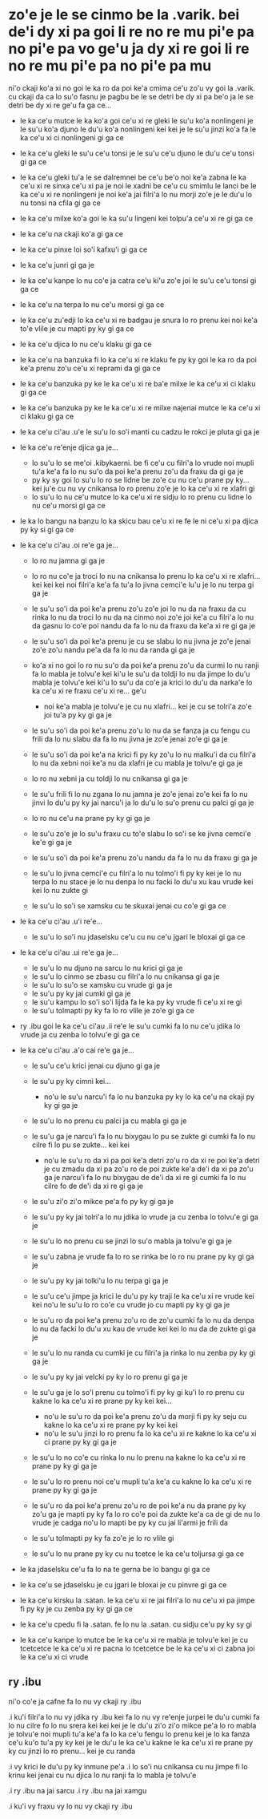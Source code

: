zo'e je le se cinmo be la .varik. bei de'i dy xi pa goi li re no re mu pi'e pa no pi'e pa vo ge'u ja dy xi re goi li re no re mu pi'e pa no pi'e pa mu
======================================================================================================================================================

ni'o ckaji ko'a xi no goi le ka ro da poi ke'a cmima ce'u zo'u vy goi la .varik. cu ckaji da ca lo su'o fasnu je pagbu be le se detri be dy xi pa be'o ja le se detri be dy xi re ge'u fa ga ce...

* le ka ce'u mutce le ka ko'a goi ce'u xi re gleki le su'u ko'a nonlingeni je le su'u ko'a djuno le du'u ko'a nonlingeni kei kei je le su'u jinzi ko'a fa le ka ce'u xi ci nonlingeni gi ga ce
* le ka ce'u gleki le su'u ce'u tonsi je le su'u ce'u djuno le du'u ce'u tonsi gi ga ce
* le ka ce'u gleki tu'a le se dalremnei be ce'u be'o noi ke'a zabna le ka ce'u xi re sinxa ce'u xi pa je noi le xadni be ce'u cu smimlu le lanci be le ka ce'u xi re nonlingeni je noi ke'a jai filri'a lo nu morji zo'e je le du'u lo nu tonsi na cfila gi ga ce
* le ka ce'u milxe ko'a goi le ka su'u lingeni kei tolpu'a ce'u xi re gi ga ce
* le ka ce'u na ckaji ko'a gi ga ce
* le ka ce'u pinxe loi so'i kafxu'i gi ga ce
* le ka ce'u junri gi ga je
* le ka ce'u kanpe lo nu co'e ja catra ce'u ki'u zo'e joi le su'u ce'u tonsi gi ga ce
* le ka ce'u na terpa lo nu ce'u morsi gi ga ce
* le ka ce'u zu'edji lo ka ce'u xi re badgau je snura lo ro prenu kei noi ke'a to'e vlile je cu mapti py ky gi ga ce
* le ka ce'u djica lo nu ce'u klaku gi ga ce
* le ka ce'u na banzuka fi lo ka ce'u xi re klaku fe py ky goi le ka ro da poi ke'a prenu zo'u ce'u xi reprami da gi ga ce
* le ka ce'u banzuka py ke le ka ce'u xi re ba'e milxe le ka ce'u xi ci klaku gi ga ce
* le ka ce'u banzuka py ke le ka ce'u xi re milxe najenai mutce le ka ce'u xi ci klaku gi ga ce
* le ka ce'u ci'au .u'e le su'u lo so'i manti cu cadzu le rokci je pluta gi ga je
* le ka ce'u re'enje djica ga je...

  * lo su'u lo se me'oi .kibykaerni. be fi ce'u cu filri'a lo vrude noi mupli tu'a ke'a fa lo nu su'o da poi ke'a prenu zo'u da fraxu da gi ga je
  * py ky sy goi lo su'u lo ro se lidne be zo'e cu nu ce'u prane py ky... kei ju'e cu nu vy cnikansa lo ro prenu zo'e je lo ka ce'u xi re xlafri gi
  * lo su'u lo nu ce'u mutce lo ka ce'u xi re sidju lo ro prenu cu lidne lo nu ce'u morsi gi ga ce

* le ka lo bangu na banzu lo ka skicu bau ce'u xi re fe le ni ce'u xi pa djica py ky si gi ga ce
* le ka ce'u ci'au .oi re'e ga je...

  * lo ro nu jamna gi ga je
  * lo ro nu co'e ja troci lo nu na cnikansa lo prenu lo ka ce'u xi re xlafri... kei kei kei noi filri'a ke'a fa tu'a lo jivna cemci'e lu'u je lo nu terpa gi ga je
  * le su'u so'i da poi ke'a prenu zo'u zo'e joi lo nu da na fraxu da cu rinka lo nu da troci lo nu da na cinmo noi zo'e joi ke'a cu filri'a lo nu da gasnu lo co'e poi nandu da fa lo nu da fraxu da ke'a xi re gi ga je
  * le su'u so'i da poi ke'a prenu je cu se slabu lo nu jivna je zo'e jenai zo'e zo'u nandu pe'a da fa lo nu da randa gi ga je
  * ko'a xi no goi lo ro nu su'o da poi ke'a prenu zo'u da curmi lo nu ranji fa lo mabla je tolvu'e kei ki'u le su'u da toldji lo nu da jimpe lo du'u mabla je tolvu'e kei ki'u lo su'u da co'e ja krici lo du'u da narka'e lo ka ce'u xi re fraxu ce'u xi re... ge'u

    * noi ke'a mabla je tolvu'e je cu nu xlafri... kei je cu se tolri'a zo'e joi tu'a py ky gi ga je

  * le su'u so'i da poi ke'a prenu zo'u lo nu da se fanza ja cu fengu cu frili da lo nu slabu da fa lo nu jivna je zo'e jenai zo'e gi ga je
  * le su'u so'i da poi ke'a na krici fi py ky zo'u lo nu malku'i da cu filri'a lo nu da xebni noi ke'a nu da xlafri je cu mabla je tolvu'e gi ga je
  * lo ro nu xebni ja cu toldji lo nu cnikansa gi ga je
  * le su'u frili fi lo nu zgana lo nu jamna je zo'e jenai zo'e kei fa lo nu jinvi lo du'u py ky jai narcu'i ja lo du'u lo su'o prenu cu palci gi ga je
  * lo ro nu ce'u na prane py ky gi ga je
  * le su'u zo'e je lo su'u fraxu cu to'e slabu lo so'i se ke jivna cemci'e ke'e gi ga je
  * le su'u so'i da poi ke'a prenu zo'u nandu da fa lo nu da fraxu gi ga je
  * le su'u lo jivna cemci'e cu filri'a lo nu tolmo'i fi py ky kei je lo nu terpa lo nu stace je lo nu denpa lo nu facki lo du'u xu kau vrude kei kei lo nu zukte gi
  * le su'u lo so'i se xamsku cu te skuxai jenai cu co'e gi ga ce

* le ka ce'u ci'au .u'i re'e...

  * le su'u lo so'i nu jdaselsku ce'u cu nu ce'u jgari le bloxai gi ga ce

* le ka ce'u ci'au .ui re'e ga je...

  * le su'u lo nu djuno na sarcu lo nu krici gi ga je
  * le su'u lo cinmo se zbasu cu filri'a lo nu cnikansa gi ga je
  * le su'u lo su'o se xamsku cu vrude gi ga je
  * le su'u py ky jai cumki gi ga je
  * le su'u kampu lo so'i so'i lijda fa le ka py ky vrude fi ce'u xi re gi
  * le su'u tolmapti py ky fa lo ro vlile je zo'e gi ga ce

* ry .ibu goi le ka ce'u ci'au .ii re'e le su'u cumki fa lo nu ce'u jdika lo vrude ja cu zenba lo tolvu'e gi ga ce
* le ka ce'u ci'au .a'o cai re'e ga je...

  * le su'u ce'u krici jenai cu djuno gi ga je
  * le su'u py ky cimni kei...

    * no'u le su'u narcu'i fa lo nu banzuka py ky lo ka ce'u na ckaji py ky gi ga je

  * le su'u lo no prenu cu palci ja cu mabla gi ga je
  * le su'u ga je narcu'i fa lo nu bixygau lo pu se zukte gi cumki fa lo nu cilre fi lo pu se zukte... kei kei

    * no'u le su'u ro da xi pa poi ke'a detri zo'u ro da xi re poi ke'a detri je cu zmadu da xi pa zo'u ro de poi zukte ke'a de'i da xi pa zo'u ga je narcu'i fa lo nu bixygau de de'i da xi re gi cumki fa lo nu cilre fo de de'i da xi re gi ga je

  * le su'u zi'o zi'o mikce pe'a fo py ky gi ga je
  * le su'u py ky jai tolri'a lo nu jdika lo vrude ja cu zenba lo tolvu'e gi ga je
  * le su'u lo no prenu cu se jinzi lo su'o mabla ja tolvu'e gi ga je
  * le su'u zabna je vrude fa lo ro se rinka be lo ro nu prane py ky gi ga je
  * le su'u py ky jai tolki'u lo nu terpa gi ga je
  * le su'u ce'u jimpe ja krici le du'u py ky traji le ka ce'u xi re vrude kei kei no'u le su'u lo ro co'e cu vrude jo cu mapti py ky gi ga je
  * le su'u ro da poi ke'a prenu zo'u ro de zo'u cumki fa lo nu da denpa lo nu da facki lo du'u xu kau de vrude kei kei lo nu da de zukte gi ga je
  * le su'u lo nu randa cu cumki je cu filri'a ja rinka lo nu zenba py ky gi ga je
  * le su'u py ky jai velcki py ky lo ro prenu gi ga je
  * le su'u ga je lo so'i prenu cu tolmo'i fi py ky gi ku'i lo ro prenu cu kakne lo ka ce'u xi re prane py ky kei kei...

    * no'u le su'u ro da poi ke'a prenu zo'u da morji fi py ky seju cu kakne lo ka ce'u xi re prane py ky kei kei
    * no'u le su'u jinzi lo ro prenu fa lo ka ce'u xi re kakne lo ka ce'u xi ci prane py ky gi ga je

  * le su'u lo no co'e cu rinka lo nu lo prenu na kakne lo ka ce'u xi re prane py ky gi ga je
  * le su'u lo ro prenu noi ce'u mupli tu'a ke'a cu kakne lo ka ce'u xi re prane py ky gi ga je
  * le su'u ro da poi ke'a prenu zo'u ro de poi ke'a nu da prane py ky zo'u ga je mapti py ky fa lo ro co'e poi da zukte ke'a ca de gi de nu lo vrude je cadga no'u lo mapti be py ky cu jai li'armi je frili da
  * le su'u tolmapti py ky fa zo'e je lo ro vlile gi
  * le su'u lo nu prane py ky cu nu tcetce le ka ce'u toljursa gi ga ce

* le ka jdaselsku ce'u fa lo na te gerna be lo bangu gi ga ce
* le ka ce'u se jdaselsku je cu jgari le bloxai je cu pinvre gi ga ce
* le ka ce'u kirsku la .satan. le ka ce'u xi re jai filri'a lo nu ce'u xi pa jimpe fi py ky je cu zenba py ky gi ga ce
* le ka ce'u cpedu fi la .satan. fe lo nu la .satan. cu sidju ce'u py ky sy gi
* le ka ce'u kanpe lo mutce be le ka ce'u xi re mabla je tolvu'e kei je cu tcetcetce le ka ce'u xi re pacna lo tcetcetce be le ka ce'u xi ci zabna joi le ka ce'u xi ci vrude

## ry .ibu
ni'o co'e ja cafne fa lo nu vy ckaji ry .ibu

.i ku'i filri'a lo nu vy jdika ry .ibu kei fa lo nu vy re'enje jurpei le du'u cumki fa lo nu cilre fo lo nu srera kei kei kei je le du'u zi'o zi'o mikce pe'a lo ro mabla je tolvu'e noi mupli tu'a ke'a fa lo ka ce'u fengu lo prenu kei je lo ka fanza ce'u ku'o tu'a py ky kei je le du'u le ka ce'u kakne le ka ce'u xi re prane py ky cu jinzi lo ro prenu... kei je cu randa

.i vy krici le du'u py ky inmune pe'a  .i lo so'i nu cnikansa cu nu jimpe fi lo krinu kei jenai cu nu djica lo nu ranji fa lo mabla je tolvu'e

.i ry .ibu na jai sarcu
.i ry .ibu na jai xamgu

.i ku'i vy fraxu vy lo nu vy ckaji ry .ibu

